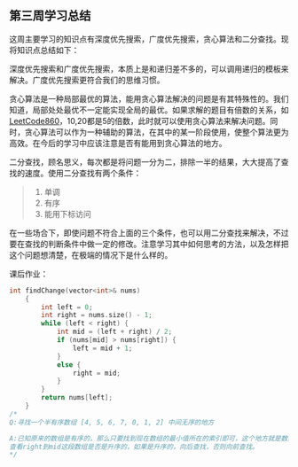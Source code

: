 ## 第三周学习总结

这周主要学习的知识点有深度优先搜索，广度优先搜索，贪心算法和二分查找。现将知识点总结如下：

深度优先搜索和广度优先搜索，本质上是和递归差不多的，可以调用递归的模板来解决。广度优先搜索更符合我们的思维习惯。

贪心算法是一种局部最优的算法，能用贪心算法解决的问题是有其特殊性的。我们知道，局部处处最优不一定能实现全局的最优。如果求解的题目有倍数的关系，如[LeetCode860](https://leetcode-cn.com/problems/lemonade-change/submissions/)，10,20都是5的倍数，此时就可以使用贪心算法来解决问题。同时，贪心算法可以作为一种辅助的算法，在其中的某一阶段使用，使整个算法更为高效。在今后的学习中应该注意是否有能用到贪心算法的地方。

二分查找，顾名思义，每次都是将问题一分为二，排除一半的结果，大大提高了查找的速度。使用二分查找有两个条件：

> 1. 单调
> 2. 有序
> 3. 能用下标访问

在一些场合下，即使问题不符合上面的三个条件，也可以用二分查找来解决，不过要在查找的判断条件中做一定的修改。注意学习其中如何思考的方法，以及怎样把这个问题想清楚，在极端的情况下是什么样的。

课后作业：

```cpp
int findChange(vector<int>& nums)
    {
        int left = 0;
        int right = nums.size() - 1;
        while (left < right) {
            int mid = (left + right) / 2;
            if (nums[mid] > nums[right]) {
                left = mid + 1;
            }
            else {
                right = mid;
            }
        }
        return nums[left];
    }
/*
Q:寻找一个半有序数组 [4, 5, 6, 7, 0, 1, 2] 中间无序的地方

A:已知原来的数组是有序的，那么只要找到现在数组的最小值所在的索引即可，这个地方就是数组无序的地方。
查看right到mid这段数组是否是升序的，如果是升序的，向后查找，否则向前查找。
*/
```

